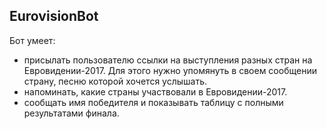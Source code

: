## EurovisionBot

Бот умеет:
* присылать пользователю ссылки на выступления разных стран на Евровидении-2017. Для этого нужно упомянуть в своем сообщении
страну, песню которой хочется услышать.
* напоминать, какие страны участвовали в Евровидении-2017.
* сообщать имя победителя и показывать таблицу с полными результатами финала.
